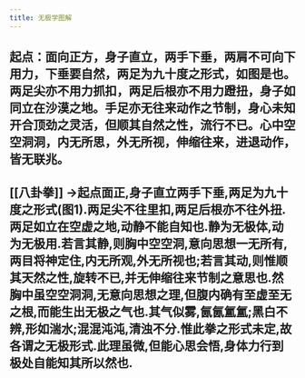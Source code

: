 ```yaml
---
title: 无极学图解
---
```


## 起点：面向正方，身子直立，两手下垂，两肩不可向下用力，下垂要自然，两足为九十度之形式，如图是也。两足尖亦不用力抓扣，两足后根亦不用力蹬扭，身子如同立在沙漠之地。手足亦无往来动作之节制，身心未知开合顶劲之灵活，但顺其自然之性，流行不已。心中空空洞洞，内无所思，外无所视，伸缩往来，进退动作，皆无联兆。

## [[八卦拳]] ->起点面正,身子直立两手下垂,两足为九十度之形式(图1).两足尖不往里扣,两足后根亦不往外扭.两足如立在空虚之地,动静不能自知也.静为无极体,动为无极用.若言其静,则胸中空空洞,意向思想一无所有,两目将神定住,内无所观,外无所视也;若言其动,则惟顺其天然之性,旋转不已,并无伸缩往来节制之意思也.然胸中虽空空洞洞,无意向思想之理,但腹内确有至虚至无之根,而能生出无极之气也.其气似雾,氤氤氲氲;黑白不辨,形如湍水;混混沌沌,清浊不分.惟此拳之形式未定,故各谓之无极形式.此理虽微,但能心思会悟,身体力行到极处自能知其所以然也.
##
